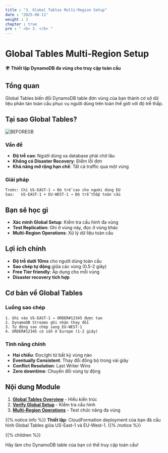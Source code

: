 ```yaml
---
title : "3. Global Tables Multi-Region Setup"
date : "2025-08-11"
weight : 3 
chapter : true
pre : " <b> 3. </b> "
---
```


# Global Tables Multi-Region Setup

🌍 **Thiết lập DynamoDB đa vùng cho truy cập toàn cầu**

## Tổng quan

Global Tables biến đổi DynamoDB table đơn vùng của bạn thành cơ sở dữ liệu phân tán toàn cầu phục vụ người dùng trên toàn thế giới với độ trễ thấp.

## Tại sao Global Tables?

![BEFOREGB](/DynamoDB-Advanced-Patterns-and-Global-Tables-Streams/images/3/BEFOREGB.png?featherlight=false&width=50pc)

### Vấn đề
- **Độ trễ cao**: Người dùng xa database phải chờ lâu
- **Không có Disaster Recovery**: Điểm lỗi đơn
- **Khả năng mở rộng hạn chế**: Tất cả traffic qua một vùng

### Giải pháp
```text
Trước: Chỉ US-EAST-1 → Độ trễ cao cho người dùng EU
Sau:   US-EAST-1 + EU-WEST-1 → Độ trễ thấp toàn cầu
```

## Bạn sẽ học gì

- **Xác minh Global Setup**: Kiểm tra cấu hình đa vùng
- **Test Replication**: Ghi ở vùng này, đọc ở vùng khác
- **Multi-Region Operations**: Xử lý dữ liệu toàn cầu

## Lợi ích chính

- **Độ trễ dưới 10ms** cho người dùng toàn cầu
- **Sao chép tự động** giữa các vùng (0.5-2 giây)
- **Free Tier friendly**: Áp dụng cho mỗi vùng
- **Disaster recovery tích hợp**

## Cơ bản về Global Tables

### Luồng sao chép
```text
1. Ghi vào US-EAST-1 → ORDER#12345 được tạo
2. DynamoDB Streams ghi nhận thay đổi
3. Tự động sao chép sang EU-WEST-1
4. ORDER#12345 có sẵn ở Europe (1-2 giây)
```

### Tính năng chính
- **Hai chiều**: Đọc/ghi từ bất kỳ vùng nào
- **Eventually Consistent**: Thay đổi đồng bộ trong vài giây
- **Conflict Resolution**: Last Writer Wins
- **Zero downtime**: Chuyển đổi vùng tự động

## Nội dung Module

1. **[Global Tables Overview](3.1-global-tables-overview/)** - Hiểu kiến trúc
2. **[Verify Global Setup](3.2-verify-global-setup/)** - Kiểm tra cấu hình
3. **[Multi-Region Operations](3.3-multi-region-operations/)** - Test chức năng đa vùng

{{% notice info %}}
**Thiết lập**: CloudFormation deployment của bạn đã cấu hình Global Tables giữa US-East-1 và EU-West-1.
{{% /notice %}}

{{% children %}}

Hãy làm cho DynamoDB table của bạn có thể truy cập toàn cầu!
